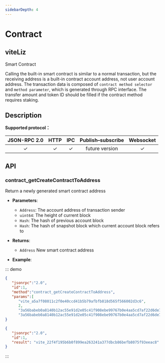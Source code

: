 ```yaml
---
sidebarDepth: 4
---
```


# Contract
## viteLiz
Smart Contract

Calling the built-in smart contract is similar to a normal transaction, but the receiving address is a built-in contract account address, not user account address.
The transaction data is composed of `contract method selector` and `method parameter`, which is generated through RPC interface. 
The transfer amount and token ID should be filled if the contract method requires staking.

## Description

**Supported protocol：**

|  JSON-RPC 2.0  | HTTP | IPC |Publish–subscribe |Websocket |
|:------------:|:-----------:|:-----:|:-----:|:-----:|
| &#x2713;|  &#x2713; |  &#x2713; |future version| &#x2713; |

## API

### contract_getCreateContractToAddress
Return a newly generated smart contract address

- **Parameters**: 

  * `Address`: The account address of transaction sender
  * `uint64`: The height of current block
  * `Hash`: The hash of previous account block
  * `Hash`: The hash of snapshot block which current account block refers to

- **Returns**: 
	- `Address` New smart contract address

- **Example**:


::: demo


```json tab:Request
{  
   "jsonrpc":"2.0",
   "id":1,
   "method":"contract_getCreateContractToAddress",
   "params":[
      "vite_a5a7f08011c2f0e40ccd41b5b79afbfb818d565f566002d3c6", 
      2, 
      "3a56babeb0a8140b12ac55e91d2e05c41f908ebe99767b0e4aa5cd7af22d6de7", 
      "3a56babeb0a8140b12ac55e91d2e05c41f908ebe99767b0e4aa5cd7af22d6de7"]
}
```

```json tab:Response
{  
   "jsonrpc":"2.0",
   "id":1,
   "result": "vite_22f4f195b6b0f899ea263241a377dbcb86befb8075f93eeac8"
}
```
:::
